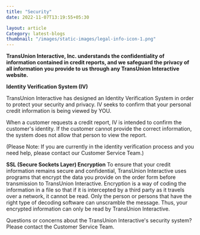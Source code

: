 ```yaml
---
title: "Security"
date: 2022-11-07T13:19:55+05:30

layout: article
Category: latest-blogs
thumbnail: "/images/static-images/legal-info-icon-1.png"
---
```

**TransUnion Interactive, Inc. understands the confidentiality of information contained in credit reports, and we safeguard the privacy of all information you provide to us through any TransUnion Interactive website.**

**Identity Verification System (IV)**

TransUnion Interactive has designed an Identity Verification System in order to protect your security and privacy. IV seeks to confirm that your personal credit information is being viewed by YOU.

When a customer requests a credit report, IV is intended to confirm the customer's identity. If the customer cannot provide the correct information, the system does not allow that person to view the report.

(Please Note: If you are currently in the identity verification process and you need help, please contact our Customer Service Team.)

**SSL (Secure Sockets Layer) Encryption**
To ensure that your credit information remains secure and confidential, TransUnion Interactive uses programs that encrypt the data you provide on the order form before transmission to TransUnion Interactive. Encryption is a way of coding the information in a file so that if it is intercepted by a third party as it travels over a network, it cannot be read. Only the person or persons that have the right type of decoding software can unscramble the message. Thus, your encrypted information can only be read by TransUnion Interactive.

Questions or concerns about the TransUnion Interactive's security system? Please contact the Customer Service Team.